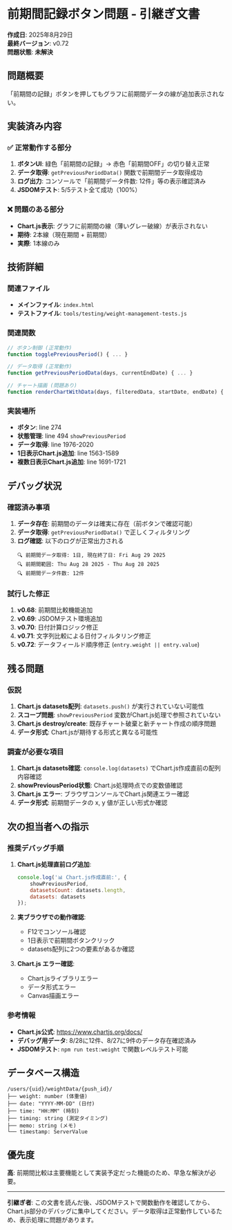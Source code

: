 # 前期間記録ボタン問題 - 引継ぎ文書

**作成日**: 2025年8月29日  
**最終バージョン**: v0.72  
**問題状態**: **未解決**  

## 問題概要

「前期間の記録」ボタンを押してもグラフに前期間データの線が追加表示されない。

## 実装済み内容

### ✅ 正常動作する部分
1. **ボタンUI**: 緑色「前期間の記録」→ 赤色「前期間OFF」の切り替え正常
2. **データ取得**: `getPreviousPeriodData()` 関数で前期間データ取得成功
3. **ログ出力**: コンソールで「前期間データ件数: 12件」等の表示確認済み
4. **JSDOMテスト**: 5/5テスト全て成功（100%）

### ❌ 問題のある部分
- **Chart.js表示**: グラフに前期間の線（薄いグレー破線）が表示されない
- **期待**: 2本線（現在期間 + 前期間）
- **実際**: 1本線のみ

## 技術詳細

### 関連ファイル
- **メインファイル**: `index.html`
- **テストファイル**: `tools/testing/weight-management-tests.js`

### 関連関数
```javascript
// ボタン制御 (正常動作)
function togglePreviousPeriod() { ... }

// データ取得 (正常動作)  
function getPreviousPeriodData(days, currentEndDate) { ... }

// チャート描画 (問題あり)
function renderChartWithData(days, filteredData, startDate, endDate) { ... }
```

### 実装場所
- **ボタン**: line 274
- **状態管理**: line 494 `showPreviousPeriod`
- **データ取得**: line 1976-2020
- **1日表示Chart.js追加**: line 1563-1589
- **複数日表示Chart.js追加**: line 1691-1721

## デバッグ状況

### 確認済み事項
1. **データ存在**: 前期間のデータは確実に存在（前ボタンで確認可能）
2. **データ取得**: `getPreviousPeriodData()` で正しくフィルタリング
3. **ログ確認**: 以下のログが正常出力される
   ```
   🔍 前期間データ取得: 1日, 現在終了日: Fri Aug 29 2025
   🔍 前期間範囲: Thu Aug 28 2025 - Thu Aug 28 2025  
   🔍 前期間データ件数: 12件
   ```

### 試行した修正
1. **v0.68**: 前期間比較機能追加
2. **v0.69**: JSDOMテスト環境追加
3. **v0.70**: 日付計算ロジック修正
4. **v0.71**: 文字列比較による日付フィルタリング修正
5. **v0.72**: データフィールド順序修正 (`entry.weight || entry.value`)

## 残る問題

### 仮説
1. **Chart.js datasets配列**: `datasets.push()` が実行されていない可能性
2. **スコープ問題**: `showPreviousPeriod` 変数がChart.js処理で参照されていない
3. **Chart.js destroy/create**: 既存チャート破棄と新チャート作成の順序問題
4. **データ形式**: Chart.jsが期待する形式と異なる可能性

### 調査が必要な項目
1. **Chart.js datasets確認**: `console.log(datasets)` でChart.js作成直前の配列内容確認
2. **showPreviousPeriod状態**: Chart.js処理時点での変数値確認
3. **Chart.js エラー**: ブラウザコンソールでChart.js関連エラー確認
4. **データ形式**: 前期間データの x, y 値が正しい形式か確認

## 次の担当者への指示

### 推奨デバッグ手順
1. **Chart.js処理直前ログ追加**:
   ```javascript
   console.log('📊 Chart.js作成直前:', {
       showPreviousPeriod,
       datasetsCount: datasets.length,
       datasets: datasets
   });
   ```

2. **実ブラウザでの動作確認**:
   - F12でコンソール確認
   - 1日表示で前期間ボタンクリック
   - datasets配列に2つの要素があるか確認

3. **Chart.js エラー確認**:
   - Chart.jsライブラリエラー
   - データ形式エラー
   - Canvas描画エラー

### 参考情報
- **Chart.js公式**: https://www.chartjs.org/docs/
- **デバッグ用データ**: 8/28に12件、8/27に9件のデータ存在確認済み
- **JSDOMテスト**: `npm run test:weight` で関数レベルテスト可能

## データベース構造

```
/users/{uid}/weightData/{push_id}/
├── weight: number (体重値)
├── date: "YYYY-MM-DD" (日付)  
├── time: "HH:MM" (時刻)
├── timing: string (測定タイミング)
├── memo: string (メモ)
└── timestamp: ServerValue
```

## 優先度

**高**: 前期間比較は主要機能として実装予定だった機能のため、早急な解決が必要。

---

**引継ぎ者**: この文書を読んだ後、JSDOMテストで関数動作を確認してから、Chart.js部分のデバッグに集中してください。データ取得は正常動作しているため、表示処理に問題があります。